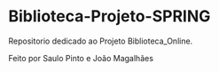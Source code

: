 # Biblioteca-Projeto-SPRING

Repositorio dedicado ao Projeto Biblioteca_Online.

Feito por Saulo Pinto e João Magalhães
